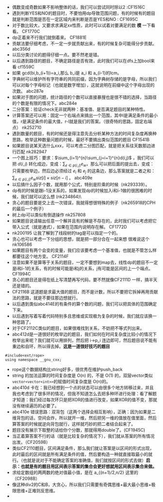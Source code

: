 - 偶数变成奇数如果不影响整体的话，我们可以尝试同时除以2 :CF1516C
- 遇到判断YES和NO的题目时，不要怕用dp导致范围问题，有的时候有的题目就是判断范围是否在一定区域内来判断是否是YES和NO : CF1695C
- 对于数比较大，又要求求满足xx性质，此时可以试着对要满足的数 **模** 一下看看。 CF1770C
- dp正着来不行我们就倒着来。 CF1881E
- 贡献法要仔细考虑，不一定一步就贡献出来，有的时候复杂可能得分步贡献。 abc356d
- 以后分类讨论的题得仔细一点。要不然老是错。
- 以后遇到路径的题目，不确定路径是否有效，此时我们可以在dfs上加bool来看 cf1559C
- 如果 gcd(bi,b_(i+1))=a_i,那么 b_i是 a_i 和 a_{i-1}的lcm。
- 字典树可以维护所有字符串的共同前缀，因为字典树存储的是字母，所以我们可以对每个字母标记（也就是数字增加），这就说明在前缀中这个字母出现的次数。 abc287e
- 如果对于图的问题，统计路径的个数可以直接暴搜也是很不错的选择，当路径的个数是有限的情况下。abc284e
- 二分答案：验证check无非就两种：基准值、是否满足题目的某种特性。
- 计算答案还可以用：固定一个右端点来搞出一个范围，其中l是满足条件的最小值，r是满足条件的最大值，r-l就是我们的答案。（很奇特的思路，固定右端点） nk252710
- 遇到数量的题目，有的时候还是得注意先去分析某种方法的时间复杂度再换种思路，枚举这种数量问题的时候，最好不要搞出类似范围的题目 CF1541B
- 如果题目说某天选什么xxx，可以考虑二分图匹配，就是把关系往天数那边进行匹配 nk282947
- 一个图上技巧：要求：$\sum_{i=1}^{n}\sum_{j=i+1}^{n}d(i,j)$ ，我们可以把 $d(i,j)$ 转化成边，变成：$\sum_{e\in p(i,j)}e_w$，那么可以把后面的提出去，变成：只需要枚举边，然后边必须经过 $e_i$ 和 $e_j$ 的这条边，那么答案就是二者之和：$\sum_{e\in p(i,j)}e_w siz[i]\times siz[n-i]$ 。 abc409e
- 以后搞什么因子个数，就用那个公式，特别是阶乘的时候（nk293339）。
- dp有的时候是跟i-1没关系的，如果发现dp的时候加入i和i-1做的很困难的时候，我们就可以这么想 (nk234864)\
- 贪心的题目要是交上去一次错误，我就得想很特殊的例子（nk265918的CPH的最后一个例子）
- 树上dp可以类似有倒退操作 nk257808
- 如果题目说请输出任意一个解并且有的解是不存在的，此时我们可以考虑把它带入公式（就是通式），如果在范围内说明存在解。 CF1772D
- nk200195 让我了解到了线段树的tag是可以指定一个的。
- 贪心也可以考虑一下分组的思想，就是把一部分合在一起来想 很难说这个 nk106586
- 如果题目有两个会变的变量，我们应该要考虑一个基准值，也就是不管怎么样都要往这个地方变。 CF2114F
- 注意如果不是算等于关系的题目，一定不要想到map去，线性dp的题目不一定是i和i-1的关系，有的时候可能是i和j的关系，j有可能是区间的上一个端点。CF1994C
- 贪心的题目还是得在纸上写清楚再写代码，要不然就像CF2111D 一样，搞半天还是错的。
- CF2116B 这道题是求最大值的题目，而不是计数，所以不要把它拆掉再用贡献法的思路，就是不要往那边想就行。
- 以后遇到类似abc414E的有条件的算个数的问题，我们可以把具体的范围确定下来。
- 以后遇到写着写着代码特别多且思维或实现极为复杂的时候，我们就应该换一种思路了。
- 对于CF2112C类似的题目，如果很难找到关系，不妨把不等式列出来。
- abc412d是一道很好的枚举边的题目，我们如何在时间复杂度比较小的情况下枚举出来呢？我们就可以用排列，然后把 i->p_i 连边即可，然后题目说不能有重边和自环，所以得去掉。**这是一道很好技巧的题目**
```
#include<ext/rope>
using namespace __gnu_cxx;
```
- rope这个数据结构比string好多，很优秀在维护push_back
- string 的加法运算的时间复杂度是 O(n) 的，不是 O(1) 的，双层vector类似`vector<vector<int>>`的赋值时间复杂度是 O(n)的。
- abc410d 卡在：我已经想到一个点的状态可以由很多个地方转移过来，并且我也考虑到了很多环的情况，但我不知道怎么去把多种环进行处理：看了解题才知道：我们经过每次环只是把XOR的值进行改变，如果XOR的值不变，那就没有继续遍历的必要了。
- abc410e 错误思路：双背包（这两个选择会相互影响），正确：因为如果是二维背包的话，空间会炸，所以就开一维，然后把另一维的值放在值里面，然后算答案的时候就逆向背包就行，这样就巧妙的把二者结合起来了。
- 题目没有展示下取整的话给你个分数，那就得用double了。(CF1945C)
- 当正着算答案不行的话（就是比较复杂的情况下），我们就从答案的所有情况出发。（CF2059B）
- 类似CF2110题目，区间满足条件，那么我们就让答案是以区间的形式出现，此时最后的区间就是所有满足条件的值，然后要构造一种就直接取最小的就行。（也就是说对于不能确定答案的准确值，我们就按区间的形式去做）**启示：也就是有的题目用区间表示答案的集合会更好想就用区间表示集合来做。**
- 求给定数组的两两数的绝对值最小值，是在 a_{(n+1)/2,n/2} 这里的（CF2098B）
- 像这种div2的C和B，大贪心，所以我们只需要有奇偶思维+最大最小思维+极限思维+正难则反思维。
- 